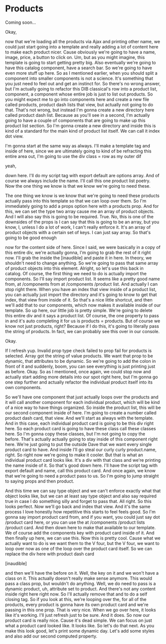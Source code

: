 # Products

Coming soon...

Okay,

now that we're loading all the products via Ajax and printing other name, we could
just start going into a template and really adding a lot of content here to make each
product nicer. Cause obviously we're going to have a name, image, price, a button to
click on. Um, but as you might imagine, this template is going to start getting
pretty big. Also eventually we're going to have this catalog component, have a search
bar. So we're going to have even more stuff up here. So as I mentioned earlier, when
you should split a component into smaller components is not a science. It's something
that you just need to feel out and get an instinct for. So there's no wrong answer,
but I'm actually going to refactor this DIB classical's row into a product list,
component, a component whose entire job is just to list out products. So you might
expect me to go into components here and create a new file called products, product
dash lists that view, but actually not going to do that. That's not wrong, but
instead I'm gonna create a new directory here called product dash list. Because as
you'll see in a second, I'm actually going to have a couple of components that are
going to make up this product list section. So I'm gonna create a new directory and
inside this is kind of a standard for the main kind of product list itself. We can
call it index dot view.

I'm gonna start at the same way as always. I'll make a template tag and inside of
here, since we are ultimately going to kind of be refracting this entire area out,
I'm going to use the div class = row as my outer dif

yeah,

down here. I'll do my script tag with export default are options array. And of course
we always include the name. I'll call this one product list poetry. Now the one thing
we know is that we know we're going to need these.

The one thing we know is we know that we're going to need these products actually
pass into this template so that we can loop over them. So I'm immediately going to
add a props option here with a products prop. And for this, we can set the type two
array cause me an array of product objects. And I will also say this is going to be
required. True. No, this is one of the downsides of the props is I can say that this
is going to be an array, but you know, I, unless I do a lot of work, I can't really
enforce it. It's an array of product objects with a certain set of keys. I can just
say array. So that's going to be good enough

now for the content side of here. Since I said, we were basically in a copy of this
entire div, we're actually gonna, I'm going to grab the rest of it right now. I'll
grab the inside the [inaudible] and paste it in here. In theory, we shouldn't need to
change anything. So we're going to pass that same array of product objects into this
element. Alright, so let's use this back in catalog. Of course, the first thing we
need to do is actually import the components. So I'll say import product list. It
seems like a pretty good name from, at /components from at /components /product list.
And actually I can stop right there. When you have an index that view inside of a
product list, you can actually just import the directory and it's going to know to
get that index, that view from inside of it. So that's a nice little shortcut, and
then we'll add that to our components, which now makes it available inside of our
template. So up here, our little job is pretty simple. We're going to delete this
entire div and it says a product list. Of course, the one property to pass in and
it's auto completing it for us is products = products. But of course we know not just
products, right? Because if I do this, it's going to literally pass the string of
products. In fact, we can probably see this over in our console.

Okay.

If I refresh yup. Invalid prop type check failed to prop fail for products is
selected. Array got the string of value products. We want that prop to be dynamic,
that attributes to be dynamic. So we're going to add the colon in front of it and
suddenly, boom, you can see everything is just printing just as before. Okay. So as I
mentioned, once again, we could stop now and actually start adding more details into
our spot right here, but I'm gonna go one step further and actually refactor the
individual product itself into its own components.

So we'll have one component that just actually loops over the products and it will
call another component for each individual product, which will be kind of a nice way
to have things organized. So inside the product list, this will be our second
component inside of here. I'm going to create a number called product dash card, that
view. And we'll start as always with the template. And in this case, each individual
product card is going to be this div right here. So each product card is going to
have these class call these classes here. So I'm gonna copy these classes, but I'm
not going to copy the before. That's actually actually going to stay inside of this
component right here. We're just going to put the outside Dave that we want every
single product card to have. And inside I'll go steal our curly curly product.name,
right. So right now we're going to make it cooler. But that is what an individual
product card looks like. It's a div with that class and we're printing the name
inside of it. So that's good down here. I'll have the script tag with export default
and name, call this product card. And once again, we know that we're going to need a
product pass to us. So I'm going to jump straight to saying props and then product.

And this time we can say type object and we can't enforce exactly what that object
looks like, but we can at least say type object and also say required true in case I
do something silly and forget to pass that. All right. So this looks perfect. Now
we'll go back and index that view. And it's the same process I love honestly how
repetitive this starts to feel feels good. So I'm gonna say import product card from,
and if you want, you could just say dot /product card here, or you can use the at
/components /product lists /product card. And then down here to make that available
to our template. We of course add the components key with product card inside of it.
And then finally up here, we can use this. Now this is pretty cool. Cause what we
actually want to do is we want them to the V four, but the V four, we want to loop
over now as one of the loop over the product card itself. So we can replace the div
here with product dash card

[inaudible]

and then we'll have the before on it. Well, the key on it and we won't have a class
on it. This actually doesn't really make sense anymore. This would pass a class prop,
but wouldn't do anything. Well, we do need to pass is a dynamic product, uh,
attribute set to product. And there's not any content inside right here right now. So
I'll actually remove that and to do a self closing tag. So if you look at this, we're
looping over the, for all of the products, every product is gonna have its own
product card and we're passing in this one prop. That is very nice. When we go over
here, it looks like it's working. I'll just refresh just to be sure. And it does. So
now our product card is really nice. Cause it's dead simple. We can focus on just
what a product card looked like. It looks like. So let's do that next. As you make
this look good, let's print some dynamic day. Let's add some styles and also add our
second computed property.

